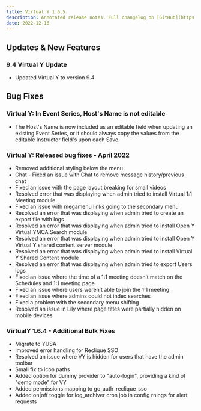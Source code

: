 ```yaml
---
title: Virtual Y 1.6.5
description: Annotated release notes. Full changelog on [GitHub](https://github.com/YCloudYUSA/yusaopeny_gated_content/releases/tag/1.6.5)
date: 2022-12-16
---
```


## Updates & New Features

### 9.4 Virtual Y Update

- Updated Virtual Y to version 9.4

## Bug Fixes

### Virtual Y: In Event Series, Host's Name is not editable

- The Host's Name is now included as an editable field when updating an existing Event Series, or it should always copy the values from the editable Instructor field's upon each Save.


### Virtual Y: Released bug fixes - April 2022

- Removed additional styling below the menu
- Chat - Fixed an issue with Chat to remove message history/previous chat
- Fixed an issue with the page layout breaking for small videos
- Resolved error that was displaying when admin tried to install Virtual 1:1 Meeting module
- Fixed an issue with megamenu links going to the secondary menu
- Resolved an error that was displaying when admin tried to create an export file with logs
- Resolved an error that was displaying when admin tried to install Open Y Virtual YMCA Search module
- Resolved an error that was displaying when admin tried to install Open Y Virtual Y shared content server module
- Resolved an error that was displaying when admin tried to install Virtual Y Shared Content module
- Resolved an error that was displaying when admin tried to export Users logs
- Fixed an issue where the time of a 1:1 meeting doesn’t match on the Schedules and 1:1 meeting page
- Fixed an issue where users weren’t able to join the 1:1 meeting
- Fixed an issue where admins could not index searches
- Fixed a problem with the secondary menu shifting
- Resolved an issue in Lily where page titles were partially hidden on mobile devices


### VirtualY 1.6.4 - Additional Bulk Fixes

- Migrate to YUSA
- Improved error handling for Reclique SSO
- Resolved an issue where VY is hidden for users that have the admin toolbar
- Small fix to icon paths
- Added option for dummy provider to "auto-login", providing a kind of "demo mode" for VY
- Added permissions mapping to gc_auth_reclique_sso
- Added on|off toggle for log_archiver cron job in config
rnings for alert requests